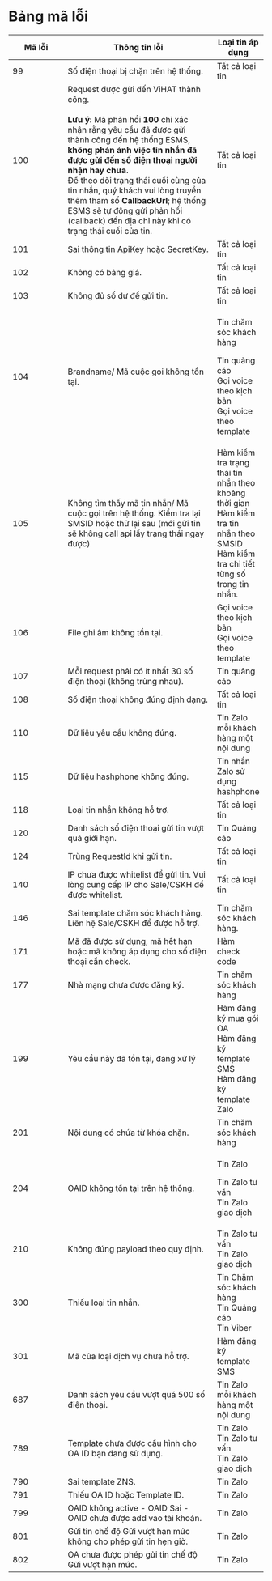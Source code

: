 # Bảng mã lỗi

<table><thead><tr><th width="115">Mã lỗi</th><th width="344">Thông tin lỗi</th><th>Loại tin áp dụng</th></tr></thead><tbody><tr><td>99</td><td>Số điện thoại bị chặn trên hệ thống.</td><td>Tất cả loại tin</td></tr><tr><td>100</td><td>Request được gửi đến ViHAT thành công.<br><br><strong>Lưu ý:</strong> Mã phản hồi <strong>100</strong> chỉ xác nhận rằng yêu cầu đã được gửi thành công đến hệ thống ESMS, <strong>không phản ánh việc tin nhắn đã được gửi đến số điện thoại người nhận hay chưa</strong>.<br>Để theo dõi trạng thái cuối cùng của tin nhắn, quý khách vui lòng truyền thêm tham số <strong>CallbackUrl</strong>; hệ thống ESMS sẽ tự động gửi phản hồi (callback) đến địa chỉ này khi có trạng thái cuối của tin.</td><td>Tất cả loại tin</td></tr><tr><td>101</td><td>Sai thông tin ApiKey hoặc SecretKey.</td><td>Tất cả loại tin</td></tr><tr><td>102</td><td>Không có bảng giá.</td><td>Tất cả loại tin</td></tr><tr><td>103</td><td>Không đủ số dư để gửi tin.</td><td>Tất cả loại tin</td></tr><tr><td>104</td><td>Brandname/ Mã cuộc gọi không tồn tại.</td><td><p>Tin chăm sóc khách hàng</p><p>Tin quảng cáo<br>Gọi voice theo kịch bản<br>Gọi voice theo template</p></td></tr><tr><td>105</td><td>Không tìm thấy mã tin nhắn/ Mã cuộc gọi trên hệ thống. Kiểm tra lại SMSID hoặc thử lại sau (mới gửi tin sẽ không call api lấy trạng thái ngay được)<br></td><td>Hàm kiểm tra trạng thái tin nhắn theo khoảng thời gian<br>Hàm kiểm tra tin nhắn theo SMSID<br>Hàm kiểm tra chi tiết từng số trong tin nhắn.</td></tr><tr><td>106</td><td>File ghi âm không tồn tại.</td><td>Gọi voice theo kịch bản<br>Gọi voice theo template</td></tr><tr><td>107</td><td>Mỗi request phải có ít nhất 30 số điện thoại (không trùng nhau).</td><td>Tin quảng cáo</td></tr><tr><td>108</td><td>Số điện thoại không đúng định dạng.</td><td>Tất cả loại tin</td></tr><tr><td>110</td><td>Dữ liệu yêu cầu không đúng.</td><td>Tin Zalo mỗi khách hàng một nội dung</td></tr><tr><td>115</td><td>Dữ liệu hashphone không đúng.</td><td>Tin nhắn Zalo sử dụng hashphone</td></tr><tr><td>118</td><td>Loại tin nhắn không hỗ trợ.</td><td>Tất cả loại tin</td></tr><tr><td>120</td><td>Danh sách số điện thoại gửi tin vượt quá giới hạn.</td><td>Tin Quảng cáo</td></tr><tr><td>124</td><td>Trùng RequestId khi gửi tin.</td><td>Tất cả loại tin</td></tr><tr><td>140</td><td>IP chưa được whitelist để gửi tin. Vui lòng cung cấp IP cho Sale/CSKH để được whitelist.</td><td>Tất cả loại tin</td></tr><tr><td>146</td><td>Sai template chăm sóc khách hàng. Liên hệ Sale/CSKH để được hỗ trợ.</td><td>Tin chăm sóc khách hàng.</td></tr><tr><td>171</td><td>Mã đã được sử dụng, mã hết hạn hoặc mã không áp dụng cho số điện thoại cần check.</td><td>Hàm check code</td></tr><tr><td>177</td><td>Nhà mạng chưa được đăng ký.</td><td>Tin chăm sóc khách hàng</td></tr><tr><td>199</td><td>Yêu cầu này đã tồn tại, đang xử lý</td><td>Hàm đăng ký mua gói OA<br>Hàm đăng ký template SMS<br>Hàm đăng ký template Zalo</td></tr><tr><td>201</td><td>Nội dung có chứa từ khóa chặn.</td><td>Tin chăm sóc khách hàng</td></tr><tr><td>204</td><td>OAID không tồn tại trên hệ thống.</td><td><p>Tin Zalo</p><p>Tin Zalo tư vấn<br>Tin Zalo giao dịch</p></td></tr><tr><td>210</td><td>Không đúng payload theo quy định.</td><td>Tin Zalo tư vấn<br>Tin Zalo giao dịch</td></tr><tr><td>300</td><td>Thiếu loại tin nhắn.</td><td>Tin Chăm sóc khách hàng<br>Tin Quảng cáo<br>Tin Viber</td></tr><tr><td>301</td><td>Mã của loại dịch vụ chưa hỗ trợ.</td><td>Hàm đăng ký template SMS</td></tr><tr><td>687</td><td>Danh sách yêu cầu vượt quá 500 số điện thoại.</td><td>Tin Zalo mỗi khách hàng một nội dung</td></tr><tr><td>789</td><td>Template chưa được cấu hình cho OA ID bạn đang sử dụng.</td><td>Tin Zalo<br>Tin Zalo tư vấn<br>Tin Zalo giao dịch</td></tr><tr><td>790</td><td>Sai template ZNS.</td><td>Tin Zalo</td></tr><tr><td>791</td><td>Thiếu OA ID hoặc Template ID.</td><td>Tin Zalo</td></tr><tr><td>799</td><td>OAID không active - OAID Sai - OAID chưa được add vào tài khoản.</td><td>Tin Zalo</td></tr><tr><td>801</td><td>Gửi tin chế độ Gửi vượt hạn mức không cho phép gửi tin hẹn giờ.</td><td>Tin Zalo</td></tr><tr><td>802</td><td>OA chưa được phép gửi tin chế độ Gửi vượt hạn mức.</td><td>Tin Zalo</td></tr></tbody></table>

